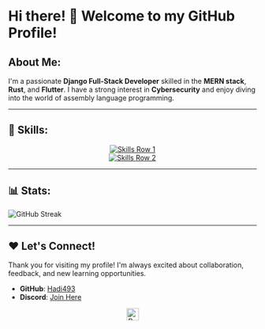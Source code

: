 # Hi there! 👋 Welcome to my GitHub Profile!

## About Me:
I'm a passionate **Django Full-Stack Developer** skilled in the **MERN stack**, **Rust**, and **Flutter**. I have a strong interest in **Cybersecurity** and enjoy diving into the world of assembly language programming.

---

## 🚀 Skills:
<p align="center"> 
  <a href="https://skillicons.dev">
    <img src="https://skillicons.dev/icons?i=django,python,javascript,react,express,mongodb,rust,flutter,linux,git" alt="Skills Row 1"/><br/>
    <img src="https://skillicons.dev/icons?i=html,css,tailwind,sqlite,nginx,bootstrap,postman,docker,figma,vscode" alt="Skills Row 2"/>
  </a>
</p>

---

## 📊 Stats:
![GitHub Streak](https://github-readme-streak-stats.herokuapp.com/?user=Hadi493&theme=highcontrast&border_radius=8&hide_border=true)

---

## ❤️ Let's Connect!
Thank you for visiting my profile! I'm always excited about collaboration, feedback, and new learning opportunities.

- **GitHub**: [Hadi493](https://github.com/Hadi493)  
- **Discord**: [Join Here](https://discord.gg/Z3NCMKGx)  

<p align="center">
  <img src="https://raw.githubusercontent.com/Tarikul-Islam-Anik/Animated-Fluent-Emojis/master/Emojis/Travel%20and%20places/Rocket.png" alt="Rocket" width="25" height="25" />
</p>
